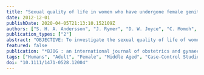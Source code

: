 ```yaml
---
title: "Sexual quality of life in women who have undergone female genital mutilation: a case-control study."
date: 2012-12-01
publishDate: 2020-04-05T21:13:10.152109Z
authors: ["S. H. A. Andersson", "J. Rymer", "D. W. Joyce", "C. Momoh", "C. M. Gayle"]
publication_types: ["2"]
abstract: "OBJECTIVE: To investigate the sexual quality of life of women who have undergone  female genital mutilation (FGM) and compare them with a similar group who has not undergone FGM. DESIGN: Case-control study. SETTING: A large central London teaching hospital. POPULATION: A total of 73 women who had undergone FGM and 37 control women, who had not undergone FGM but were from a similar cultural background where FGM is practiced. METHODS: The women completed a questionnaire containing the Sexual Quality of Life-Female (SQOL-F) questionnaire. MAIN OUTCOME MEASURES: SQOL-F score. RESULTS: Women who have undergone FGM of any type have a  significantly lower (P textless 0.001) overall SQOL-F score than control women (mean = 62.44, SD = 27.93 versus mean = 88.84, SD = 13.73). Women who were sexually active and had undergone FGM type III differed the most from sexually active controls (P textless 0.05) in their SQOL-F score. Women who were sexually inactive but who had undergone FGM reported significantly lower overall SQOL-F scores (P = 0.015) than sexually inactive controls, but were not differentiated by type of FGM. CONCLUSION: FGM significantly reduces women's sexual quality of life, based  on the results of the SQOL-F questionnaire."
featured: false
publication: "*BJOG : an international journal of obstetrics and gynaecology*"
tags: ["Humans", "Adult", "Female", "Middle Aged", "Case-Control Studies", "*Quality of Life", "Africa South of the Sahara/ethnology", "Circumcision", "Female/*adverse effects", "Emigrants and Immigrants", "Health Surveys", "London", "Sexual Behavior/psychology", "Sexual Dysfunction", "Physiological/*etiology", "Sexual Dysfunctions", "Psychological/*etiology", "Surveys and Questionnaires"]
doi: "10.1111/1471-0528.12004"
---
```


